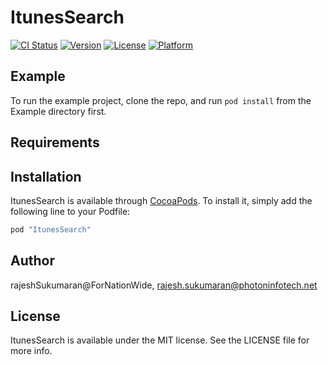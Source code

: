 # ItunesSearch

[![CI Status](http://img.shields.io/travis/rajeshSukumaran@ForNationWide/ItunesSearch.svg?style=flat)](https://travis-ci.org/rajeshSukumaran@ForNationWide/ItunesSearch)
[![Version](https://img.shields.io/cocoapods/v/ItunesSearch.svg?style=flat)](http://cocoapods.org/pods/ItunesSearch)
[![License](https://img.shields.io/cocoapods/l/ItunesSearch.svg?style=flat)](http://cocoapods.org/pods/ItunesSearch)
[![Platform](https://img.shields.io/cocoapods/p/ItunesSearch.svg?style=flat)](http://cocoapods.org/pods/ItunesSearch)

## Example

To run the example project, clone the repo, and run `pod install` from the Example directory first.

## Requirements

## Installation

ItunesSearch is available through [CocoaPods](http://cocoapods.org). To install
it, simply add the following line to your Podfile:

```ruby
pod "ItunesSearch"
```

## Author

rajeshSukumaran@ForNationWide, rajesh.sukumaran@photoninfotech.net

## License

ItunesSearch is available under the MIT license. See the LICENSE file for more info.
